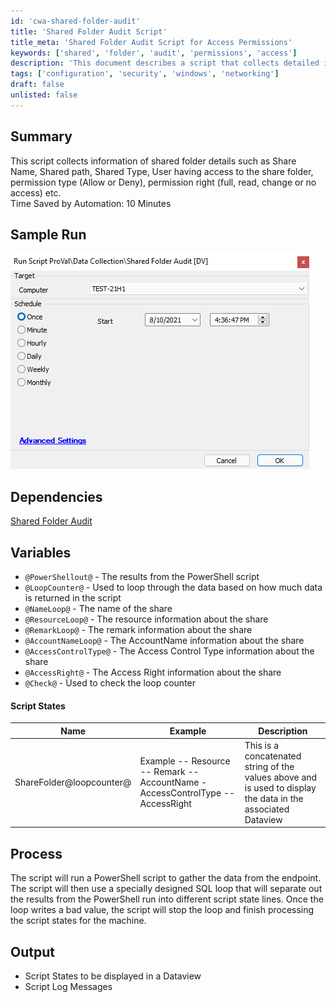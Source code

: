 ```yaml
---
id: 'cwa-shared-folder-audit'
title: 'Shared Folder Audit Script'
title_meta: 'Shared Folder Audit Script for Access Permissions'
keywords: ['shared', 'folder', 'audit', 'permissions', 'access']
description: 'This document describes a script that collects detailed information about shared folder access, including share names, paths, types, user permissions, and access rights. The automation of this process saves approximately 10 minutes of manual work.'
tags: ['configuration', 'security', 'windows', 'networking']
draft: false
unlisted: false
---
```

## Summary

This script collects information of shared folder details such as Share Name, Shared path, Shared Type, User having access to the share folder, permission type (Allow or Deny), permission right (full, read, change or no access) etc.  
Time Saved by Automation: 10 Minutes

## Sample Run

![Sample Run](../../../static/img/Shared-Folder-Audit/image_1.png)

## Dependencies

[Shared Folder Audit](https://proval.itglue.com/DOC-5078775-7978131)

## Variables

- `@PowerShellout@` - The results from the PowerShell script
- `@LoopCounter@` - Used to loop through the data based on how much data is returned in the script
- `@NameLoop@` - The name of the share
- `@ResourceLoop@` - The resource information about the share
- `@RemarkLoop@` - The remark information about the share
- `@AccountNameLoop@` - The AccountName information about the share
- `@AccessControlType@` - The Access Control Type information about the share
- `@AccessRight@` - The Access Right information about the share
- `@Check@` - Used to check the loop counter

#### Script States

| Name                      | Example                                           | Description                                                                                     |
|---------------------------|---------------------------------------------------|-------------------------------------------------------------------------------------------------|
| ShareFolder@loopcounter@ | Example -- Resource -- Remark --AccountName - AccessControlType -- AccessRight | This is a concatenated string of the values above and is used to display the data in the associated Dataview |

## Process

The script will run a PowerShell script to gather the data from the endpoint. The script will then use a specially designed SQL loop that will separate out the results from the PowerShell run into different script state lines. Once the loop writes a bad value, the script will stop the loop and finish processing the script states for the machine.

## Output

- Script States to be displayed in a Dataview
- Script Log Messages




